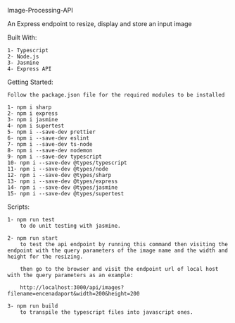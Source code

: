Image-Processing-API

An Express endpoint to resize, display and store an input image


Built With:

    1- Typescript
    2- Node.js
    3- Jasmine
    4- Express API

Getting Started:

    Follow the package.json file for the required modules to be installed

    1- npm i sharp
    2- npm i express
    3- npm i jasmine
    4- npm i supertest
    5- npm i --save-dev prettier
    6- npm i --save-dev eslint
    7- npm i --save-dev ts-node
    8- npm i --save-dev nodemon
    9- npm i --save-dev typescript
    10- npm i --save-dev @types/typescript
    11- npm i --save-dev @types/node
    12- npm i --save-dev @types/sharp
    13- npm i --save-dev @types/express
    14- npm i --save-dev @types/jasmine
    15- npm i --save-dev @types/supertest


Scripts:

    1- npm run test
        to do unit testing with jasmine.
        
    2- npm run start
        to test the api endpoint by running this command then visiting the endpoint with the query parameters of the image name and the width and height for the resizing.

        then go to the browser and visit the endpoint url of local host with the query parameters as an example:

        http://localhost:3000/api/images?filename=encenadaport&width=200&height=200

    3- npm run build
        to transpile the typescript files into javascript ones.





